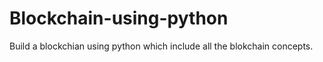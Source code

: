 # Blockchain-using-python
Build a blockchian using python which include all the blokchain concepts.

